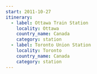 ```yaml
---
start: 2011-10-27
itinerary:
  - label: Ottawa Train Station
    locality: Ottawa
    country_name: Canada
    category: station
  - label: Toronto Union Station
    locality: Toronto
    country_name: Canada
    category: station
---
```


